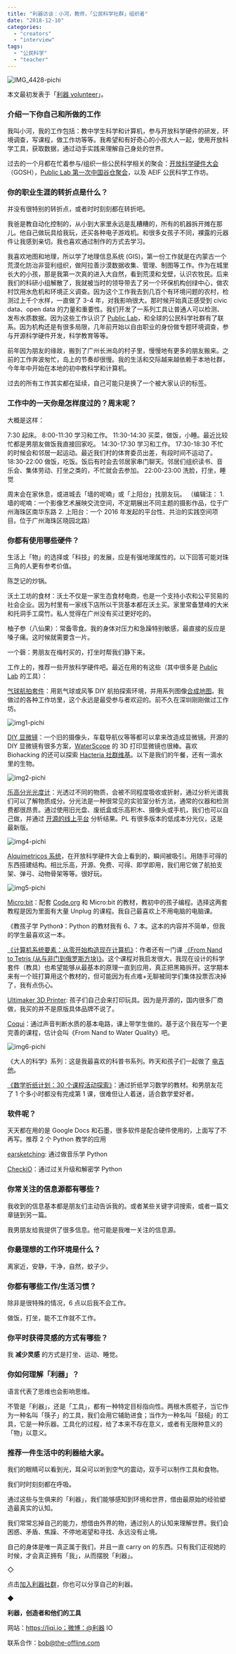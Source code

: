 ```yaml
---
title: "利器访谈：小河，教师，「公民科学社群」组织者"
date: "2018-12-10"
categories: 
  - "creators"
  - "interview"
tags: 
  - "公民科学"
  - "teacher"
---
```


![IMG_4428-pichi](/images/66844-444x333.jpg)

本文最初发表于「[利器 volunteer](https://mp.weixin.qq.com/s/UyVwBGiKzxm2QofcorWz-w)」。

### 介绍一下你自己和所做的工作

我叫小河，我的工作包括：教中学生科学和计算机，参与开放科学硬件的研发，环境调查，写课程，做工作坊等等。我希望和有好奇心的小孩大人一起，使用开放科学工具，获取数据，通过动手实践来理解自己身处的世界。

过去的一个月都在忙着参与/组织一些公民科学相关的聚会：[开放科学硬件大会](https://openhardware.science/)（GOSH），[Public Lab 第一次中国谷仓聚会](https://publiclab.org/wiki/barnraising-guangzhou-china)，以及 AEIF 公民科学工作坊。

### 你的职业生涯的转折点是什么？

并没有很特别的转折点，或者时时刻刻都在转折吧。

我爸是教自动化控制的，从小到大家里永远是乱糟糟的，所有的机器拆开摊在那儿。他自己做玩具给我玩，还买各种电子游戏机。和很多女孩子不同，裸露的元器件让我感到亲切。我也喜欢通过制作的方式去学习。

我喜欢地图和地理，所以学了地理信息系统 (GIS)，第一份工作就是在内蒙古一个荒漠化防治非营利组织，做阿拉善沙漠数据收集、管理、制图等工作。作为在城里长大的小孩，那是我第一次真的进入大自然，看到荒漠和戈壁，认识农牧民。后来我们的科研小组解散了，我就被当时的领导带去了另一个环保机构创绿中心，做农村饮用水危机和环境正义调查。因为这个工作我去到几百个有环境问题的农村，检测过上千个水样，一直做了 3-4 年，对我影响很大。那时候开始真正感受到 civic data、open data 的力量和重要性。我们开发了一系列工具让普通人可以检测、发布水质数据。因为这些工作认识了 [Public Lab](https://publiclab.org/)，和全球的公民科学社群有了联系。因为机构还是有很多局限，几年前开始以自由职业的身份做专题环境调查，参与开源科学硬件开发，科学教育等等。

前年因为朋友的缘故，搬到了广州长洲岛的村子里，慢慢地有更多的朋友搬来。之前的工作奔波匆忙，岛上的节奏却很慢。我的生活和交际越来越依赖于本地社群，今年年中开始在本地的初中教科学和计算机。

过去的所有工作其实都在延续，自己可能只是换了一个被大家认识的标签。

### 工作中的一天你是怎样度过的？周末呢？

大概是这样：

7:30 起床。 8:00-11:30 学习和工作。 11:30-14:30 买菜，做饭，小睡。最近比较忙都是男朋友做饭我直接回家吃。 14:30-17:30 学习和工作。 17:30-18:30 不忙的时候会和邻居一起运动。最近我们村的体育委员出差，有段时间不运动了。 18:30-22:00 做饭，吃饭。饭后有时会去邻居家串门聊天。邻居们组织读书、音乐会、集体劳动、打坐之类的，不忙就会去参加。 22:00-23:00 洗脸，打坐，睡觉

周末会在家休息，或进城去「墙的呢喃」或「上阳台」找朋友玩。 （编辑注： 1. 墙的呢喃：一个影像艺术展映交流空间，不定期展出不同主题的摄影作品，位于广州海珠区南华东路 2. 上阳台：一个 2016 年发起的平台性、共治的实践空间项目。位于广州海珠区晓园北路）

### 你都有使用哪些硬件？

生活上「物」的选择或「科技」的发展，应是有强地理属性的。以下回答可能对珠三角的人更有参考价值。

陈芝记的炒锅。

沃土工坊的食材：沃土不仅是一家生态食材电商，也是一个支持小农和公平贸易的社会企业。因为村里有一家线下店所以干货基本都在沃土买。家里常备慧峰的大米和托洞手工腐竹。私人觉得在广州没有买过更好吃的。

柚子参（八仙果）：常备零食。我的身体对压力和急躁特别敏感，最直接的反应是嗓子痛。这时候就需要含一片。

一个磬：男朋友在梅村买的，打坐时帮我们静下来。

工作上的，推荐一些开放科学硬件吧。最近在用的有这些（其中很多是 [Public Lab](https://publiclab.org/) 的工具）：

[气球航拍套件](https://publiclab.org/wiki/balloon-mapping)：用氦气球或风筝 DIY 航拍探索环境，并用系列图像[合成地图](https://mapknitter.org/)。我做过的各种工作坊里，这个永远是最受参与者欢迎的。前不久在深圳刚刚做过工作坊。

![img1-pichi](/images/82977-500x281.jpg)

[DIY 显微镜](https://publiclab.org/wiki/micro)：一个旧的摄像头，车载导航仪等等都可以拿来改造成显微镜。开源的 DIY 显微镜有很多方案，[WaterScope](https://www.waterscope.org/) 的 3D 打印显微镜也很棒。喜欢 Biohacking 的还可以探索 [Hacteria 社群维基](https://www.hackteria.org/wiki/Main_Page)。以下是我们的午餐，还有一滴水里的生物。

![img2-pichi](/images/41724-333x333.jpg)

[乐高分光光度计](https://publiclab.org/w/lego-spectrometer)：光透过不同的物质，会被不同程度吸收或折射，通过分析光谱我们可以了解物质成分。分光法是一种很常见的实验室分析方法，通常的仪器和检测费都很昂贵。通过使用旧光盘、废纸盒或乐高积木、摄像头或手机，我们也可以自己做，并通过 [开源的线上平台](https://spectralworkbench.org/) 分析结果。PL 有很多版本的低成本分光仪，这是最新版。

![img4-pichi](/images/77332-500x286.jpg)

[Alquimetricos 系统](https://www.facebook.com/alquimetricos/)，在开放科学硬件大会上看到的，瞬间被吸引。用随手可得的东西搭建结构。相比乐高，开源、免费、可得、即学即用，我们用它做了航拍支架、弹弓、动物骨架等等。很好玩。

![img5-pichi](/images/07924-333x333.jpg)

[Micro:bit](https://microbit.org/)：配套 [Code.org](https://code.org/) 和 Micro:bit 的教材，教初中的孩子编程。选择这两套教程是因为里面有大量 Unplug 的课程。我自己最喜欢上不用电脑的电脑课。

《教孩子学 Python》：Python 的教材我有 6、7 本。这本的内容并不简单，但我的学生最喜欢这一本。

[《计算机系统要素：从零开始构造现在计算机》](https://book.douban.com/subject/1998341/)：作者还有一门课 [《From Nand to Tetris (从与非门到俄罗斯方块)》](https://www.nand2tetris.org/)。这个课程对我启发很大，我现在设计的科学套件（教具）也希望能够从最基本的原理一直到应用，真正把黑箱拆开。这学期本来有一个班打算用这个教材的，但可能因为有点难+无聊被同学们集体投票否决掉了，我有点伤心。

[Ultimaker 3D Printer](https://ultimaker.com/): 孩子们自己会来打印玩具。因为是开源的，国内很多厂商做，我买的并不是原版具体品牌不说了。

[Coqui](https://publiclab.org/wiki/coqui)：通过声音判断水质的基本电路，课上带学生做的。基于这个我在写一个更完善的课程，估计会叫《From Nand to Water Quality》吧。

![img6-pichi](/images/55652-500x280.jpg)

《大人的科学》系列：这是我最喜欢的科普书系列。昨天和孩子们一起做了 [电吉他](https://www.books.com.tw/products/0010640524)。

[《数学折纸计划：30 个课程活动探索》](https://book.douban.com/subject/27067843/)：通过折纸学习数学的教材。和男朋友花了 1 个多小时都没有完成第 1 课，很难但让人着迷，适合数学爱好者。

### 软件呢？

天天都在用的是 Google Docs 和石墨，很多软件是配合硬件使用的，上面写了不再写。推荐 2 个 Python 教学的应用

[earsketching](https://earsketch.gatech.edu/landing/#/): 通过做音乐学 Python

[CheckiO](https://py.checkio.org/)：通过过关升级和解密学 Python

### 你常关注的信息源都有哪些？

我收到的信息基本都是朋友们主动告诉我的。或者某些关键字词搜索，或者一篇文章链到另一篇。

我男朋友给我提供了很多信息。他可能是我唯一关注的信息源。

### 你最理想的工作环境是什么？

离家近，安静，干净，自然，蚊子少。

### 你都有哪些工作/生活习惯？

除非是很特殊的情况，6 点以后我不会工作。

做饭，打坐，能不工作就不工作。

### 你平时获得灵感的方式有哪些？

我 **减少灵感** 的方式是打坐、运动、睡觉。

### 你如何理解「利器」？

语言代表了思维也会影响思维。

不管是「利器」，还是「工具」，都有一种特定目标指向性。两根木质棍子，当它作为一种名叫「筷子」的工具，我们会用它辅助进食；当作为一种名叫「鼓槌」的工具，它是一种乐器。工具化的过程，给了本来不存在意义，或者有无限种意义的「物」以意义。

### 推荐一件生活中的利器给大家。

我们的眼睛可以看到光，耳朵可以听到空气的震动，双手可以制作工具和食物。

我们时时刻刻都在呼吸。

通过这些与生俱来的「利器」，我们能够感知到环境和世界，借由最原始的经验塑造最真实的认知。

我们常常忘掉自己的能力，想借由外界的物，通过别人的认知来理解世界。我们会困惑、矛盾、焦躁、不停地渴望和寻找、永远没有止境。

自己的身体是唯一真正属于我们，并且一直 carry on 的东西。只有我们正视她的时候，才会真正拥有「我」，从而摆脱「利器」。

◇

点击[加入利器社群](https://mp.weixin.qq.com/s?__biz=MzA3NTgzNzU2NQ==&mid=400594784&idx=1&sn=a88b34faa7522206957d448d40ea0b31&scene=21#wechat_redirect)，你也可以分享自己的利器。

◆

**利器，创造者和他们的工具**

网站：https://liqi.io；微博：@利器 IO

联系合作：bob@the-offline.com
